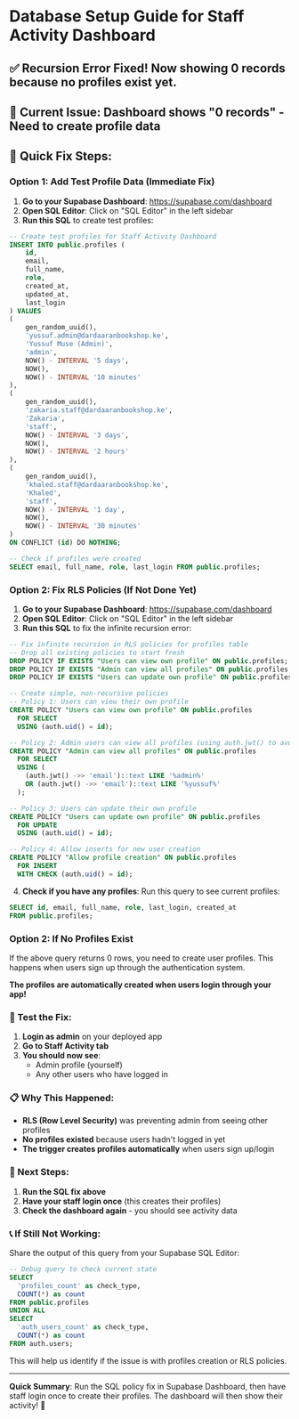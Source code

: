 # Database Setup Guide for Staff Activity Dashboard

## ✅ Recursion Error Fixed! Now showing 0 records because no profiles exist yet.

## 🎯 Current Issue: Dashboard shows "0 records" - Need to create profile data

## 🔧 Quick Fix Steps:

### Option 1: Add Test Profile Data (Immediate Fix)

1. **Go to your Supabase Dashboard**: https://supabase.com/dashboard
2. **Open SQL Editor**: Click on "SQL Editor" in the left sidebar  
3. **Run this SQL** to create test profiles:

```sql
-- Create test profiles for Staff Activity Dashboard
INSERT INTO public.profiles (
    id, 
    email, 
    full_name, 
    role, 
    created_at, 
    updated_at,
    last_login
) VALUES 
(
    gen_random_uuid(), 
    'yussuf.admin@dardaaranbookshop.ke', 
    'Yussuf Muse (Admin)', 
    'admin', 
    NOW() - INTERVAL '5 days', 
    NOW(),
    NOW() - INTERVAL '10 minutes'
),
(
    gen_random_uuid(), 
    'zakaria.staff@dardaaranbookshop.ke', 
    'Zakaria', 
    'staff', 
    NOW() - INTERVAL '3 days', 
    NOW(),
    NOW() - INTERVAL '2 hours'
),
(
    gen_random_uuid(), 
    'khaled.staff@dardaaranbookshop.ke', 
    'Khaled', 
    'staff', 
    NOW() - INTERVAL '1 day', 
    NOW(),
    NOW() - INTERVAL '30 minutes'
)
ON CONFLICT (id) DO NOTHING;

-- Check if profiles were created
SELECT email, full_name, role, last_login FROM public.profiles;
```

### Option 2: Fix RLS Policies (If Not Done Yet)

1. **Go to your Supabase Dashboard**: https://supabase.com/dashboard
2. **Open SQL Editor**: Click on "SQL Editor" in the left sidebar
3. **Run this SQL** to fix the infinite recursion error:

```sql
-- Fix infinite recursion in RLS policies for profiles table
-- Drop all existing policies to start fresh
DROP POLICY IF EXISTS "Users can view own profile" ON public.profiles;
DROP POLICY IF EXISTS "Admin can view all profiles" ON public.profiles;
DROP POLICY IF EXISTS "Users can update own profile" ON public.profiles;

-- Create simple, non-recursive policies
-- Policy 1: Users can view their own profile
CREATE POLICY "Users can view own profile" ON public.profiles
  FOR SELECT
  USING (auth.uid() = id);

-- Policy 2: Admin users can view all profiles (using auth.jwt() to avoid recursion)
CREATE POLICY "Admin can view all profiles" ON public.profiles
  FOR SELECT
  USING (
    (auth.jwt() ->> 'email')::text LIKE '%admin%'
    OR (auth.jwt() ->> 'email')::text LIKE '%yussuf%'
  );

-- Policy 3: Users can update their own profile
CREATE POLICY "Users can update own profile" ON public.profiles
  FOR UPDATE
  USING (auth.uid() = id);

-- Policy 4: Allow inserts for new user creation
CREATE POLICY "Allow profile creation" ON public.profiles
  FOR INSERT
  WITH CHECK (auth.uid() = id);
```

4. **Check if you have any profiles**: Run this query to see current profiles:

```sql
SELECT id, email, full_name, role, last_login, created_at
FROM public.profiles;
```

### Option 2: If No Profiles Exist

If the above query returns 0 rows, you need to create user profiles. This happens when users sign up through the authentication system.

**The profiles are automatically created when users login through your app!**

### 🧪 Test the Fix:

1. **Login as admin** on your deployed app
2. **Go to Staff Activity tab**
3. **You should now see**:
   - Admin profile (yourself)
   - Any other users who have logged in

### 📋 Why This Happened:

- **RLS (Row Level Security)** was preventing admin from seeing other profiles
- **No profiles existed** because users hadn't logged in yet
- **The trigger creates profiles automatically** when users sign up/login

### 🚀 Next Steps:

1. **Run the SQL fix above**
2. **Have your staff login once** (this creates their profiles)
3. **Check the dashboard again** - you should see activity data

### 📞 If Still Not Working:

Share the output of this query from your Supabase SQL Editor:

```sql
-- Debug query to check current state
SELECT
  'profiles_count' as check_type,
  COUNT(*) as count
FROM public.profiles
UNION ALL
SELECT
  'auth_users_count' as check_type,
  COUNT(*) as count
FROM auth.users;
```

This will help us identify if the issue is with profiles creation or RLS policies.

---

**Quick Summary**: Run the SQL policy fix in Supabase Dashboard, then have staff login once to create their profiles. The dashboard will then show their activity! 🎉
